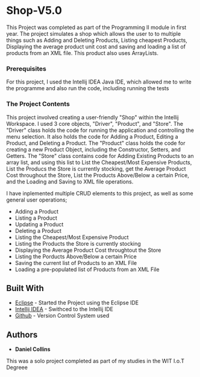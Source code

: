 # Shop-V5.0

This Project was completed as part of the Programming II module in first year. The project simulates a shop which allows the user to to multiple things such as Adding and Deleting Products, Listing cheapest Products, Displaying the average product unit cost and saving and loading a list of products from an XML file. This product also uses ArrayLists.

### Prerequisites

For this project, I used the Intellij IDEA Java IDE, which allowed me to write the programme and also run the code, including running the tests

### The Project Contents

This project involved creating a user-friendly "Shop" within the Intellij Workspace. 
I used 3 core objects, "Driver", "Product",  and "Store". The "Driver" class holds the code for running the application and controlling the menu selection. It also holds the code for Adding a Product, Editing a Product, and Deleting a Product. The "Product" class holds the code for creating a new Product Object, including the Constructor, Setters, and Getters. The "Store" class contains code for Adding Existing Products to an array list, and using this list to List the Cheapest/Most Expensive Products, List the Producs the Store is currently stocking, get the Average Product Cost throughout the Store, List the Products Above/Below a certain Price, and the Loading and Saving to XML file operations.

I have inplemented multiple CRUD elements to this project, as well as some general user operations;
- Adding a Product
- Listing a Product
- Updating a Product
- Deleting a Product
- Listing the Cheapest/Most Expensive Product
- Listing the Products the Store is currently stocking
- Displaying the Average Product Cost throughtout the Store
- Listing the Porducts Above/Below a certain Price
- Saving the current list of Products to an XML File
- Loading a pre-populated list of Products from an XML File

## Built With

* [Eclipse](http://www.eclipse.org/downloads/) - Started the Project using the Eclipse IDE
* [Intellij IDEA](https://www.jetbrains.com/idea/) - Swithced to the Intellij IDE
* [Github](https://github.com/) - Version Control System used


## Authors

* **Daniel Collins**

This was a solo project completed as part of my studies in the WIT I.o.T Degreee

